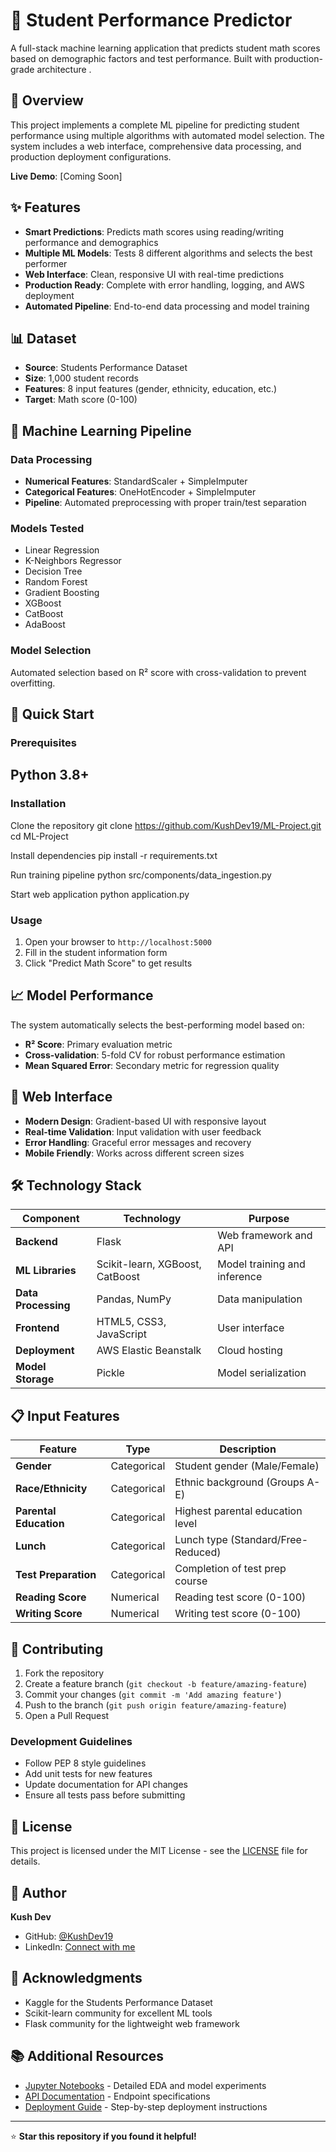 # 🎯 Student Performance Predictor

A full-stack machine learning application that predicts student math scores based on demographic factors and test performance. Built with production-grade architecture .

## 🚀 Overview

This project implements a complete ML pipeline for predicting student performance using multiple algorithms with automated model selection. The system includes a web interface, comprehensive data processing, and production deployment configurations.

**Live Demo**: [Coming Soon]

## ✨ Features

- **Smart Predictions**: Predicts math scores using reading/writing performance and demographics
- **Multiple ML Models**: Tests 8 different algorithms and selects the best performer
- **Web Interface**: Clean, responsive UI with real-time predictions
- **Production Ready**: Complete with error handling, logging, and AWS deployment
- **Automated Pipeline**: End-to-end data processing and model training

## 📊 Dataset

- **Source**: Students Performance Dataset
- **Size**: 1,000 student records
- **Features**: 8 input features (gender, ethnicity, education, etc.)
- **Target**: Math score (0-100)


## 🤖 Machine Learning Pipeline

### Data Processing
- **Numerical Features**: StandardScaler + SimpleImputer
- **Categorical Features**: OneHotEncoder + SimpleImputer
- **Pipeline**: Automated preprocessing with proper train/test separation

### Models Tested
- Linear Regression
- K-Neighbors Regressor
- Decision Tree
- Random Forest
- Gradient Boosting
- XGBoost
- CatBoost
- AdaBoost

### Model Selection
Automated selection based on R² score with cross-validation to prevent overfitting.

## 🚀 Quick Start

### Prerequisites

## Python 3.8+

### Installation

Clone the repository
git clone https://github.com/KushDev19/ML-Project.git
cd ML-Project

Install dependencies
pip install -r requirements.txt

Run training pipeline
python src/components/data_ingestion.py

Start web application
python application.py


### Usage
1. Open your browser to `http://localhost:5000`
2. Fill in the student information form
3. Click "Predict Math Score" to get results

## 📈 Model Performance

The system automatically selects the best-performing model based on:
- **R² Score**: Primary evaluation metric
- **Cross-validation**: 5-fold CV for robust performance estimation
- **Mean Squared Error**: Secondary metric for regression quality

## 🎨 Web Interface

- **Modern Design**: Gradient-based UI with responsive layout
- **Real-time Validation**: Input validation with user feedback
- **Error Handling**: Graceful error messages and recovery
- **Mobile Friendly**: Works across different screen sizes

## 🛠️ Technology Stack

| Component | Technology | Purpose |
|-----------|------------|---------|
| **Backend** | Flask | Web framework and API |
| **ML Libraries** | Scikit-learn, XGBoost, CatBoost | Model training and inference |
| **Data Processing** | Pandas, NumPy | Data manipulation |
| **Frontend** | HTML5, CSS3, JavaScript | User interface |
| **Deployment** | AWS Elastic Beanstalk | Cloud hosting |
| **Model Storage** | Pickle | Model serialization |

## 📋 Input Features

| Feature | Type | Description |
|---------|------|-------------|
| **Gender** | Categorical | Student gender (Male/Female) |
| **Race/Ethnicity** | Categorical | Ethnic background (Groups A-E) |
| **Parental Education** | Categorical | Highest parental education level |
| **Lunch** | Categorical | Lunch type (Standard/Free-Reduced) |
| **Test Preparation** | Categorical | Completion of test prep course |
| **Reading Score** | Numerical | Reading test score (0-100) |
| **Writing Score** | Numerical | Writing test score (0-100) |


## 🤝 Contributing

1. Fork the repository
2. Create a feature branch (`git checkout -b feature/amazing-feature`)
3. Commit your changes (`git commit -m 'Add amazing feature'`)
4. Push to the branch (`git push origin feature/amazing-feature`)
5. Open a Pull Request

### Development Guidelines
- Follow PEP 8 style guidelines
- Add unit tests for new features
- Update documentation for API changes
- Ensure all tests pass before submitting

## 📝 License

This project is licensed under the MIT License - see the [LICENSE](LICENSE) file for details.

## 👤 Author

**Kush Dev**
- GitHub: [@KushDev19](https://github.com/KushDev19)
- LinkedIn: [Connect with me](https://linkedin.com/in/kushdev19)

## 🙏 Acknowledgments

- Kaggle for the Students Performance Dataset
- Scikit-learn community for excellent ML tools
- Flask community for the lightweight web framework

## 📚 Additional Resources

- [Jupyter Notebooks](./notebook/) - Detailed EDA and model experiments
- [API Documentation](./docs/api.md) - Endpoint specifications
- [Deployment Guide](./docs/deployment.md) - Step-by-step deployment instructions

---

⭐ **Star this repository if you found it helpful!**




